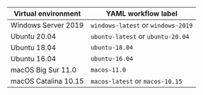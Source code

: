 | Virtual environment | YAML workflow label |
| --------------------|---------------------|
| Windows Server 2019 | `windows-latest` or `windows-2019` |
| Ubuntu 20.04 | `ubuntu-latest` or `ubuntu-20.04` |
| Ubuntu 18.04 | `ubuntu-18.04` |
| Ubuntu 16.04 | `ubuntu-16.04` |
| macOS Big Sur 11.0 | `macos-11.0` |
| macOS Catalina 10.15 | `macos-latest` or `macos-10.15` |
